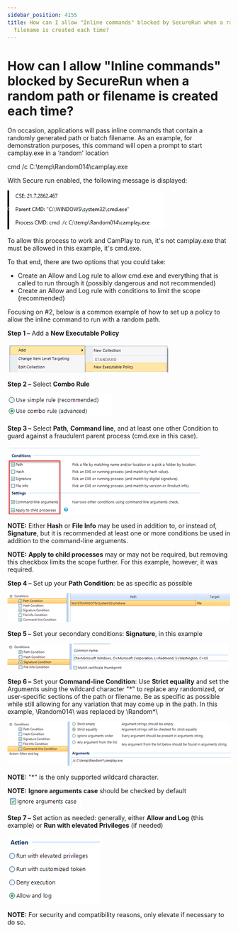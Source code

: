 ```yaml
---
sidebar_position: 4155
title: How can I allow "Inline commands" blocked by SecureRun when a random path or
  filename is created each time?
---
```


# How can I allow "Inline commands" blocked by SecureRun when a random path or filename is created each time?

On occasion, applications will pass inline commands that contain a randomly generated path or batch filename. As an example, for demonstration purposes, this command will open a prompt to start camplay.exe in a ‘random' location

cmd /c C:\temp\Random014\camplay.exe

With Secure run enabled, the following message is displayed:

![](../../../../../../static/images/PolicyPak/Content/Resources/Images/LeastPrivilege/SecureRun/804_1_image-20210819150136-1.png)

To allow this process to work and CamPlay to run, it's not camplay.exe that must be allowed in this example, it's cmd.exe.

To that end, there are two options that you could take:

* Create an Allow and Log rule to allow cmd.exe and everything that is called to run through it (possibly dangerous and not recommended)
* Create an Allow and Log rule with conditions to limit the scope (recommended)

Focusing on #2, below is a common example of how to set up a policy to allow the inline command to run with a random path.

**Step 1 –** Add a **New Executable Policy**

![](../../../../../../static/images/PolicyPak/Content/Resources/Images/LeastPrivilege/SecureRun/804_2_image-20210819150136-2.png)

**Step 2 –** Select **Combo Rule**

![](../../../../../../static/images/PolicyPak/Content/Resources/Images/LeastPrivilege/SecureRun/804_3_image-20210819150136-3.png)

**Step 3 –** Select **Path**, **Command line**, and at least one other Condition to guard against a fraudulent parent process (cmd.exe in this case).

![](../../../../../../static/images/PolicyPak/Content/Resources/Images/LeastPrivilege/SecureRun/804_4_image-20210819150136-4.png)

**NOTE:** Either **Hash** or **File Info** may be used in addition to, or instead of, **Signature**, but it is recommended at least one or more conditions be used in addition to the command-line arguments.

**NOTE:** **Apply to child processes** may or may not be required, but removing this checkbox limits the scope further. For this example, however, it was required.

**Step 4 –** Set up your **Path Condition**: be as specific as possible

![](../../../../../../static/images/PolicyPak/Content/Resources/Images/LeastPrivilege/SecureRun/804_5_image-20210819150136-5.png)

**Step 5 –** Set your secondary conditions: **Signature**, in this example

![](../../../../../../static/images/PolicyPak/Content/Resources/Images/LeastPrivilege/SecureRun/804_6_image-20210819150136-6.png)

**Step 6 –** Set your **Command-line Condition**: Use **Strict equality** and set the Arguments using the wildcard character "\*" to replace any randomized, or user-specific sections of the path or filename. Be as specific as possible while still allowing for any variation that may come up in the path. In this example, \Random014\ was replaced by \Random\*\

![](../../../../../../static/images/PolicyPak/Content/Resources/Images/LeastPrivilege/SecureRun/804_7_image-20210819150136-7.png)

**NOTE:** "\*" is the only supported wildcard character.

**NOTE:** **Ignore arguments case** should be checked by default![](../../../../../../static/images/PolicyPak/Content/Resources/Images/LeastPrivilege/SecureRun/804_8_image-20210819150136-8.png)

**Step 7 –** Set action as needed: generally, either **Allow and Log** (this example) or **Run with elevated Privileges** (if needed)

![](../../../../../../static/images/PolicyPak/Content/Resources/Images/LeastPrivilege/SecureRun/804_9_image-20210819150136-9.png)

**NOTE:** For security and compatibility reasons, only elevate if necessary to do so.